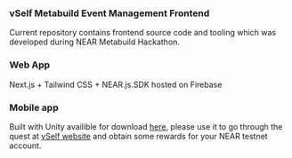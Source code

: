 ### vSelf Metabuild Event Management Frontend

Current repository contains frontend source code and tooling which was developed during NEAR Metabuild Hackathon.

### Web App
Next.js + Tailwind CSS + NEAR.js.SDK hosted on Firebase

### Mobile app
Built with Unity availible for download [here](https://vself-dev.web.app/vself.apk), please use it to go through the quest at [vSelf website](https://vself.app/quest) and obtain some rewards for your NEAR testnet account.